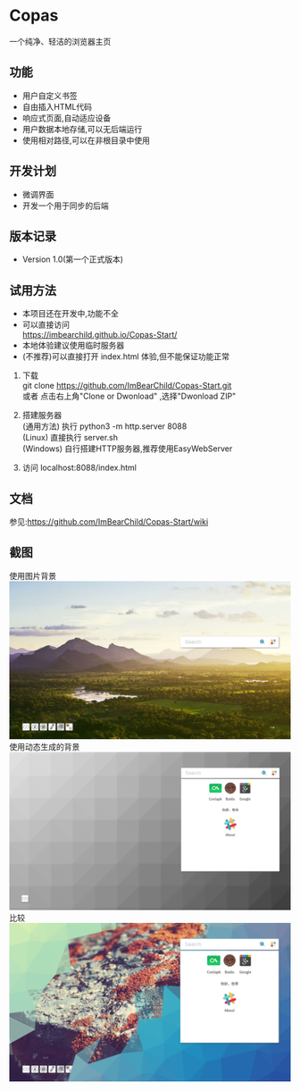 # Copas
一个纯净、轻洁的浏览器主页

## 功能
* 用户自定义书签
* 自由插入HTML代码
* 响应式页面,自动适应设备
* 用户数据本地存储,可以无后端运行
* 使用相对路径,可以在非根目录中使用

## 开发计划
* 微调界面
* 开发一个用于同步的后端

## 版本记录
* Version 1.0(第一个正式版本)

## 试用方法
* 本项目还在开发中,功能不全
* 可以直接访问  
  https://imbearchild.github.io/Copas-Start/
* 本地体验建议使用临时服务器
* (不推荐)可以直接打开 index.html 体验,但不能保证功能正常

1. 下载  
   git clone https://github.com/ImBearChild/Copas-Start.git  
   或者 点击右上角"Clone or Dwonload" ,选择"Dwonload ZIP"

2. 搭建服务器  
   (通用方法) 执行 python3 -m http.server 8088  
   (Linux) 直接执行 server.sh  
   (Windows) 自行搭建HTTP服务器,推荐使用EasyWebServer  

3. 访问 localhost:8088/index.html
   
 ## 文档
参见:https://github.com/ImBearChild/Copas-Start/wiki

## 截图
使用图片背景
![使用图片背景](https://raw.githubusercontent.com/ImBearChild/Assets/master/Copas-Start/PresetPic.png)
使用动态生成的背景
![使用动态生成的背景](https://raw.githubusercontent.com/ImBearChild/Assets/master/Copas-Start/Copas-Start.png)
比较
![比较](https://raw.githubusercontent.com/ImBearChild/Assets/master/Copas-Start/Compare.png)
